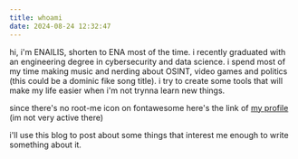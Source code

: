 ```yaml
---
title: whoami
date: 2024-08-24 12:32:47
---
```


hi, i'm ENAILIS, shorten to ENA most of the time. i recently graduated with an engineering degree in cybersecurity and data science.
i spend most of my time making music and nerding about OSINT, video games and politics (this could be a dominic fike song title). i try to create some tools that will make my life easier when i'm not trynna learn new things.

since there's no root-me icon on fontawesome here's the link of [my profile](https://www.root-me.org/ENA?lang=en) (im not very active there)

i'll use this blog to post about some things that interest me enough to write something about it.